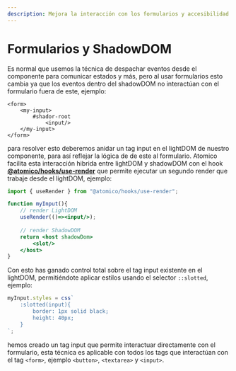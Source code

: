 ```yaml
---
description: Mejora la interacción con los formularios y accesibilidad de tus componentes.
---
```


# Formularios y ShadowDOM

Es normal que usemos la técnica de  despachar eventos desde el componente para comunicar estados y más, pero al usar formularios esto cambia ya que los eventos dentro del shadowDOM no interactúan con el formulario fuera de este, ejemplo:

```markup
<form>
    <my-input>
        #shador-root
            <input/>
    </my-input>
</form>
```

para resolver esto deberemos anidar un tag input en el lightDOM de nuestro componente, para así reflejar la lógica de de este al formulario. Atomico facilita esta interacción hibrida entre lightDOM y shadowDOM con el hook [**@atomico/hooks/use-render**](https://atomico.gitbook.io/doc/atomico/atomico-hooks/use-render) que permite ejecutar un segundo render que trabaje desde el lightDOM, ejemplo:

```jsx
import { useRender } from "@atomico/hooks/use-render";

function myInput(){
    // render LightDOM
    useRender(()=><input/>);
    
    // render ShadowDOM
    return <host shadowDom>
        <slot/>
    </host>
}
```

Con esto has ganado control total sobre el tag input existente en el lightDOM, permitiéndote aplicar estilos usando el selector `::slotted`, ejemplo:

```javascript
myInput.styles = css`
    :slotted(input){
        border: 1px solid black;
        height: 40px;
    }
`;
```

hemos creado un tag input que permite interactuar directamente con el formulario, esta técnica es aplicable con todos los tags que interactúan con el tag `<form>`, ejemplo `<button>`, `<textarea>` y `<input>`.

